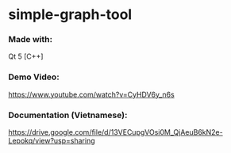 # simple-graph-tool

### Made with:
Qt 5 [C++]

### Demo Video:
https://www.youtube.com/watch?v=CyHDV6y_n6s

### Documentation (Vietnamese):
https://drive.google.com/file/d/13VECupgVOsi0M_QjAeuB6kN2e-Lepokq/view?usp=sharing
